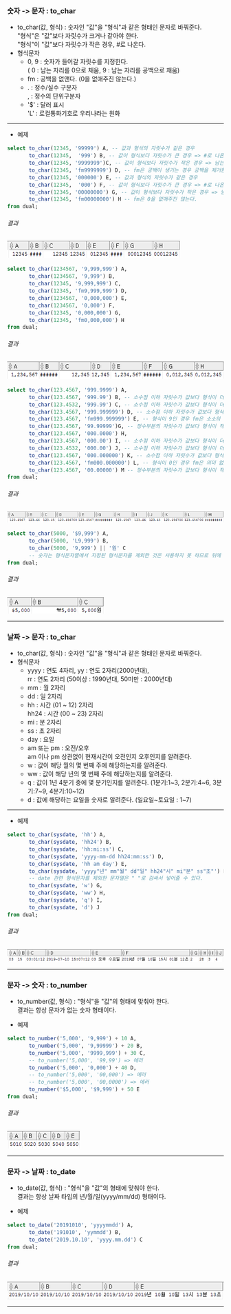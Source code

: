 

### 숫자 -> 문자 : to_char
- to_char(값, 형식) : 숫자인 "값"을 "형식"과 같은 형태인 문자로 바꿔준다.  
"형식"은 "값"보다 자릿수가 크거나 같아야 한다.  
"형식"이 "값"보다 자릿수가 작은 경우, #로 나온다.
- 형식문자
  - 0, 9 : 숫자가 들어갈 자릿수를 지정한다.  
  ( 0 : 남는 자리를 0으로 채움, 9 : 남는 자리를 공백으로 채움)  
  - fm : 공백을 없앤다. (0을 없애주진 않는다.)  
  - . : 정수/실수 구분자  
  , : 정수의 단위구분자  
  - '$' : 달러 표시  
  'L' : 로컬통화기호로 우리나라는 원화  
  
****
  
- 예제

```sql
select to_char(12345, '99999') A, -- 값과 형식의 자릿수가 같은 경우
       to_char(12345,  '999') B, -- 값이 형식보다 자릿수가 큰 경우 => #로 나온다.
       to_char(12345, '9999999')C, -- 값이 형식보다 자릿수가 작은 경우 => 남는자리는 공백
       to_char(12345, 'fm9999999') D, -- fm은 공백이 생기는 경우 공백을 제거한다.
       to_char(12345, '000000') E, -- 값과 형식의 자릿수가 같은 경우
       to_char(12345,  '000') F, -- 값이 형식보다 자릿수가 큰 경우 => #로 나온다.
       to_char(12345, '00000000') G, -- 값이 형식보다 자릿수가 작은 경우 => 남는자리는 0
       to_char(12345, 'fm00000000') H -- fm은 0을 없애주진 않는다.
from dual;
```

###### 결과

![결과7-1](/image_file/결과7-1.png)

```sql
select to_char(1234567, '9,999,999') A,
       to_char(1234567, '9,999') B,
       to_char(12345, '9,999,999') C,
       to_char(12345, 'fm9,999,999') D,
       to_char(1234567, '0,000,000') E,
       to_char(1234567, '0,000') F,
       to_char(12345, '0,000,000') G,
       to_char(12345, 'fm0,000,000') H
from dual;
```

###### 결과

![결과7-2](/image_file/결과7-2.png)

```sql
select to_char(123.4567, '999.9999') A,
       to_char(123.4567, '999.99') B, -- 소수점 이하 자릿수가 값보다 형식이 더 작을 경우 반올림한다.
       to_char(123.4532, '999.99') C, -- 소수점 이하 자릿수가 값보다 형식이 더 작을 경우 반올림한다.
       to_char(123.4567, '999.999999') D, -- 소수점 이하 자릿수가 값보다 형식이 더 클 경우 0으로 채운다.
       to_char(123.4567, 'fm999.999999') E, -- 형식이 9인 경우 fm은 소소의 유효하지 않은 0을 지운다.
       to_char(123.4567, '99.99999')G, -- 정수부분의 자릿수가 값보다 형식이 작을 경우 #가 나온다.
       to_char(123.4567, '000.0000') H,
       to_char(123.4567, '000.00') I, -- 소수점 이하 자릿수가 값보다 형식이 더 작을 경우 반올림한다.
       to_char(123.4532, '000.00') J, -- 소수점 이하 자릿수가 값보다 형식이 더 작 을경우 반올림한다.
       to_char(123.4567, '000.000000') K, -- 소수점 이하 자릿수가 값보다 형식이 더 클 경우 0으로 채운다.
       to_char(123.4567, 'fm000.000000') L, -- 형식이 0인 경우 fm은 의미 없다.
       to_char(123.4567, '00.00000') M -- 정수부분의 자릿수가 값보다 형식이 작을 경우 #가 나온다.
from dual;
```

###### 결과

![결과7-3](/image_file/결과7-3.png)

```sql
select to_char(5000, '$9,999') A,
       to_char(5000, 'L9,999') B,
       to_char(5000, '9,999') || '원' C
       -- 숫자는 형식문자열에서 지정된 형식문자를 제외한 것은 사용하지 못 하므로 뒤에 문자열을 추가해주어야 한다.
from dual;
```
###### 결과

![결과7-4](/image_file/결과7-4.png)

****

### 날짜 -> 문자 : to_char  
- to_char(값, 형식) : 숫자인 "값"을 "형식"과 같은 형태인 문자로 바꿔준다.  
- 형식문자  
  - yyyy : 연도 4자리, yy : 연도 2자리(2000년대),  
  rr : 연도 2자리 (50이상 : 1990년대, 50미만 : 2000년대)
  - mm : 월 2자리
  - dd : 일 2자리
  - hh : 시간 (01 ~ 12) 2자리  
  hh24 : 시간 (00 ~ 23) 2자리
  - mi : 분 2자리
  - ss : 초 2자리
  - day : 요일
  - am 또는 pm : 오전/오후  
  am 이나 pm 상관없이 현재시간이 오전인지 오후인지를 알려준다.
  - w : 값이 해당 월의 몇 번째 주에 해당하는지를 알려준다.
  - ww : 값이 해당 년의 몇 번째 주에 해당하는지를 알려준다.
  - q : 값이 1년 4분기 중에 몇 분기인지를 알려준다. (1분기:1~3, 2분기:4~6, 3분기:7~9, 4분기:10~12)  
  - d : 값에 해당하는 요일을 숫자로 알려준다. (일요일~토요일 : 1~7)

****

- 예제

```sql
select to_char(sysdate, 'hh') A,
       to_char(sysdate, 'hh24') B, 
       to_char(sysdate, 'hh:mi:ss') C,
       to_char(sysdate, 'yyyy-mm-dd hh24:mm:ss') D,
       to_char(sysdate, 'hh am day') E,
       to_char(sysdate, 'yyyy"년" mm"월" dd"일" hh24"시" mi"분" ss"초"') F,
       -- date 관련 형식문자를 제외한 문자열은 " "로 감싸서 넣어줄 수 있다.
       to_char(sysdate, 'w') G,
       to_char(sysdate, 'ww') H,
       to_char(sysdate, 'q') I,
       to_char(sysdate, 'd') J
from dual;
```

###### 결과

![결과7-5](/image_file/결과7-5.png)

****

### 문자 -> 숫자 : to_number
- to_number(값, 형식) : "형식"을 "값"의 형태에 맞춰야 한다.  
결과는 항상 문자가 없는 숫자 형태이다.

- 예제

```sql
select to_number('5,000', '9,999') + 10 A,
       to_number('5,000', '9,99999') + 20 B,
       to_number('5,000', '9999,999') + 30 C,
       -- to_number('5,000', '99,99') => 에러
       to_number('5,000', '0,000') + 40 D,
       -- to_number('5,000', '00,000') => 에러
       -- to_number('5,000', '00,0000') => 에러
       to_number('$5,000', '$9,999') + 50 E
from dual;
```

###### 결과

![결과7-6](/image_file/결과7-6.png)

****

### 문자 -> 날짜 : to_date
- to_date(값, 형식) : "형식"을 "값"의 형태에 맞춰야 한다.  
결과는 항상 날짜 타입의 년/월/일(yyyy/mm/dd) 형태이다.

- 예제

```sql
select to_date('20191010', 'yyyymmdd') A,
       to_date('191010', 'yymmdd') B,
       to_date('2019.10.10', 'yyyy.mm.dd') C
from dual;
```

###### 결과

![결과7-7](/image_file/결과7-7.png)

****


